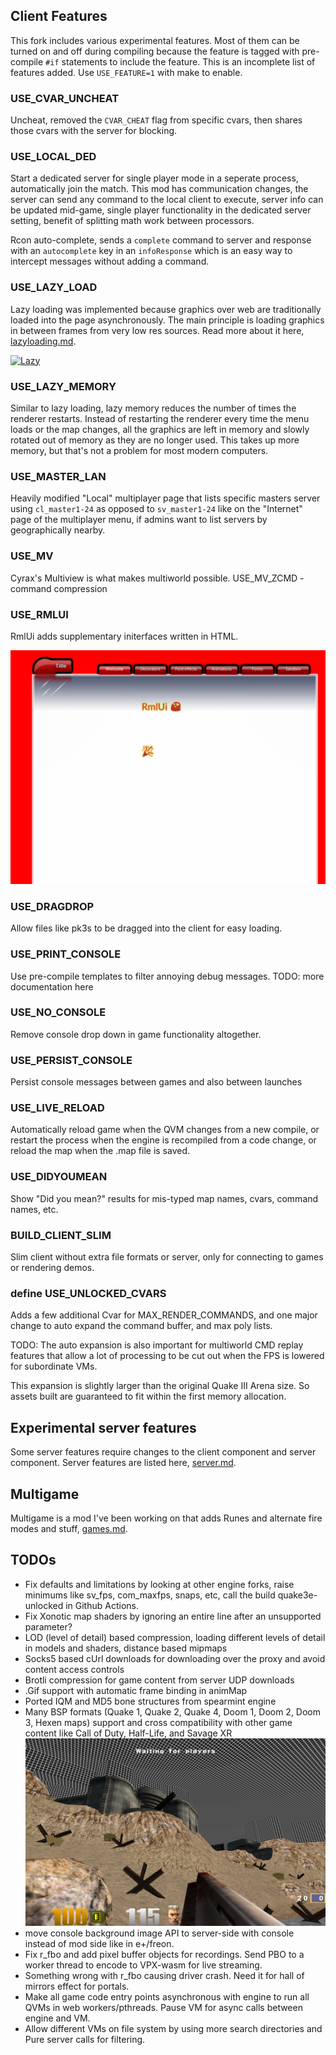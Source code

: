 


## Client Features

This fork includes various experimental features. Most of them can be turned on and off during compiling because the feature is tagged with pre-compile `#if` statements to include the feature.
This is an incomplete list of features added.
Use `USE_FEATURE=1` with make to enable.

### USE_CVAR_UNCHEAT
Uncheat, removed the `CVAR_CHEAT` flag from specific cvars, then shares those cvars with the server for blocking.

### USE_LOCAL_DED
Start a dedicated server for single player mode in a seperate process, automatically join the match. This mod has communication changes, the server can send any command to the local client to execute, server info can be updated mid-game, single player functionality in the dedicated server setting, benefit of splitting math work between processors.

Rcon auto-complete, sends a `complete` command to server and response with an `autocomplete` key in an `infoResponse` which is an easy way to intercept messages without adding a command.

### USE_LAZY_LOAD
Lazy loading was implemented because graphics over web are traditionally loaded into the page asynchronously. The main principle is loading graphics in between frames from very low res sources. Read more about it here, [lazyloading.md](../docs/lazyloading.md).

[![Lazy](https://img.youtube.com/vi/lkp0A68ygBQ/0.jpg)](https://www.youtube.com/watch?v=lkp0A68ygBQ
)

### USE_LAZY_MEMORY
Similar to lazy loading, lazy memory reduces the number of times the renderer restarts. Instead of restarting the renderer every time the menu loads or the map changes, all the graphics are left in memory and slowly rotated out of memory as they are no longer used. This takes up more memory, but that's not a problem for most modern computers.

### USE_MASTER_LAN
Heavily modified "Local" multiplayer page that lists specific masters server using `cl_master1-24` as opposed to `sv_master1-24` like on the "Internet" page of the multiplayer menu, if admins want to list servers by geographically nearby.

### USE_MV
Cyrax's Multiview is what makes multiworld possible.
USE_MV_ZCMD - command compression

### USE_RMLUI
RmlUi adds supplementary initerfaces written in HTML.

![F1](../docs/rml.png?raw=true)

### USE_DRAGDROP
Allow files like pk3s to be dragged into the client for easy loading.

### USE_PRINT_CONSOLE
Use pre-compile templates to filter annoying debug messages. TODO: more documentation here

### USE_NO_CONSOLE
Remove console drop down in game functionality altogether.

### USE_PERSIST_CONSOLE
Persist console messages between games and also between launches

### USE_LIVE_RELOAD
Automatically reload game when the QVM changes from a new compile, or restart the process when the engine is recompiled from a code change, or reload the map when the .map file is saved.

### USE_DIDYOUMEAN
Show "Did you mean?" results for mis-typed map names, cvars, command names, etc.

### BUILD_CLIENT_SLIM
Slim client without extra file formats or server, only for connecting to games or rendering demos.

### define USE_UNLOCKED_CVARS
Adds a few additional Cvar for MAX_RENDER_COMMANDS, and one major change
  to auto expand the command buffer, and max poly lists.

TODO: The auto expansion is also important for multiworld CMD
  replay features that allow a lot of processing to be cut out when the FPS 
  is lowered for subordinate VMs.

This expansion is slightly larger than the original Quake III Arena size. 
  So assets built are guaranteed to fit within the first memory allocation. 
## Experimental server features

Some server features require changes to the client component and server component. Server features are listed here, [server.md](../docs/server.md).


## Multigame

Multigame is a mod I've been working on that adds Runes and alternate fire modes and stuff, [games.md](../docs/games.md#game-features).


## TODOs

  * Fix defaults and limitations by looking at other engine forks, raise minimums like sv_fps, com_maxfps, snaps, etc, call the build quake3e-unlocked in Github Actions.
  * Fix Xonotic map shaders by ignoring an entire line after an unsupported parameter?
  * LOD (level of detail) based compression, loading different levels of detail in models and shaders, distance based mipmaps
  * Socks5 based cUrl downloads for downloading over the proxy and avoid content access controls
  * Brotli compression for game content from server UDP downloads
  * .Gif support with automatic frame binding in animMap
  * Ported IQM and MD5 bone structures from spearmint engine
  * Many BSP formats (Quake 1, Quake 2, Quake 4, Doom 1, Doom 2, Doom 3, Hexen maps) support and cross compatibility with other game content like Call of Duty, Half-Life, and Savage XR
  ![F1](../docs/et.png?raw=true)
  * move console background image API to server-side with console instead of mod side like in e+/freon.
  * Fix r_fbo and add pixel buffer objects for recordings. Send PBO to a worker thread to encode to VPX-wasm for live streaming.
  * Something wrong with r_fbo causing driver crash. Need it for hall of mirrors effect for portals.
  * Make all game code entry points asynchronous with engine to run all QVMs in web workers/pthreads. Pause VM for async calls between engine and VM.
  * Allow different VMs on file system by using more search directories and Pure server calls for filtering.
